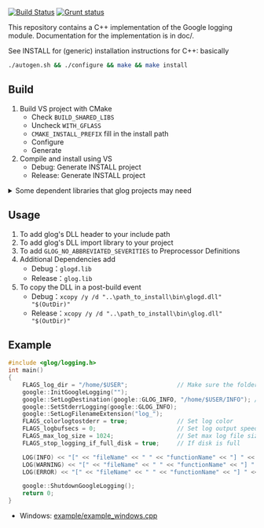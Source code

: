 [![Build Status](https://img.shields.io/travis/google/glog/master.svg?label=Travis)](https://travis-ci.org/google/glog/builds)
[![Grunt status](https://img.shields.io/appveyor/ci/google-admin/glog/master.svg?label=Appveyor)](https://ci.appveyor.com/project/google-admin/glog/history)

This repository contains a C++ implementation of the Google logging
module.  Documentation for the implementation is in doc/.

See INSTALL for (generic) installation instructions for C++: basically
```sh
./autogen.sh && ./configure && make && make install
```

## Build

1. Build VS project with CMake
    * Check `BUILD_SHARED_LIBS`
    * Uncheck `WITH_GFLASS`
    * `CMAKE_INSTALL_PREFIX` fill in the install path
    * Configure
    * Generate
2. Compile and install using VS
    * Debug: Generate INSTALL project
    * Release: Generate INSTALL project


<details><summary>Some dependent libraries that glog projects may need</summary>

```
kernel32.lib
user32.lib
gdi32.lib
winspool.lib
shell32.lib
ole32.lib
oleaut32.lib
uuid.lib
comdlg32.lib
advapi32.lib
```

</details>

## Usage

1. To add glog's DLL header to your include path
2. To add glog's DLL import library to your project
3. To add `GLOG_NO_ABBREVIATED_SEVERITIES` to Preprocessor Definitions
4. Additional Dependencies add
    * Debug：`glogd.lib`
    * Release：`glog.lib`
5. To copy the DLL in a post-build event
    * Debug：`xcopy /y /d "..\path_to_install\bin\glogd.dll" "$(OutDir)"`
    * Release：`xcopy /y /d "..\path_to_install\bin\glog.dll" "$(OutDir)"`

## Example

```cpp
#include <glog/logging.h>
int main()
{
    FLAGS_log_dir = "/home/$USER";              // Make sure the folder exists
    google::InitGoogleLogging("");
    google::SetLogDestination(google::GLOG_INFO, "/home/$USER/INFO"); // Make sure the folder exists
    google::SetStderrLogging(google::GLOG_INFO);
    google::SetLogFilenameExtension("log_");
    FLAGS_colorlogtostderr = true;              // Set log color
    FLAGS_logbufsecs = 0;                       // Set log output speed(s)
    FLAGS_max_log_size = 1024;                  // Set max log file size
    FLAGS_stop_logging_if_full_disk = true;     // If disk is full

    LOG(INFO) << "[" << "fileName" << " " << "functionName" << "] " << "logContent";
    LOG(WARNING) << "[" << "fileName" << " " << "functionName" << "] " << "logContent";
    LOG(ERROR) << "[" << "fileName" << " " << "functionName" << "] " << "logContent";

    google::ShutdownGoogleLogging();
    return 0;
}
```

* Windows: [example/example_windows.cpp](example/example_windows.cpp)